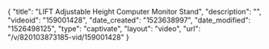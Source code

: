 {
    "title": "LIFT Adjustable Height Computer Monitor Stand",
    "description": "",
    "videoid": "159001428",
    "date_created": "1523638997",
    "date_modified": "1526498125",
    "type": "captivate",
    "layout": "video",
    "url": "\/v\/820103873185-vid\/159001428"
}
